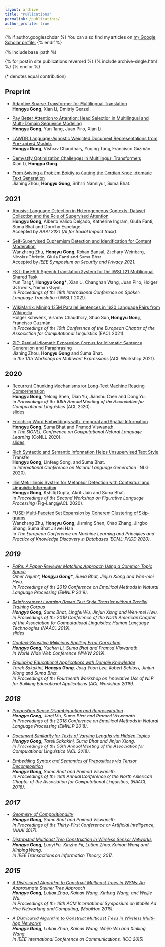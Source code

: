 ```yaml
---
layout: archive
title: "Publications"
permalink: /publications/
author_profile: true
---
```


{% if author.googlescholar %}
  You can also find my articles on <u><a href="{{author.googlescholar}}">my Google Scholar profile</a>.</u>
{% endif %}

{% include base_path %}

{% for post in site.publications reversed %}
  {% include archive-single.html %}
{% endfor %}

(\* denotes equal contribution)

## Preprint

* [Adaptive Sparse Transformer for Multilingual Translation](https://arxiv.org/pdf/2104.07358.pdf) <br>
<b>Hongyu Gong</b>, Xian Li, Dmitriy Genzel. <br>

* [Pay Better Attention to Attention: Head Selection in Multilingual and Multi-Domain Sequence Modeling](https://arxiv.org/pdf/2106.10840v1.pdf) <br>
<b>Hongyu Gong</b>, Yun Tang, Juan Pino, Xian Li. <br>

* [LAWDR: Language-Agnostic Weighted Document Representations from Pre-trained Models](https://arxiv.org/pdf/2106.03379.pdf) <br>
<b>Hongyu Gong</b>, Vishrav Chaudhary, Yuqing Tang, Francisco Guzmán. <br>

* [Demystify Optimization Challenges in Multilingual Transformers](https://arxiv.org/pdf/2104.07639.pdf) <br>
Xian Li, <b>Hongyu Gong</b>. <br>

* [From Solving a Problem Boldly to Cutting the Gordian Knot: Idiomatic Text Generation](https://arxiv.org/pdf/2104.06541.pdf) <br>
Jianing Zhou, <b>Hongyu Gong</b>, Srihari Nanniyur, Suma Bhat. <br>


## 2021

* [Abusive Language Detection in Heterogeneous Contexts: Dataset Collection and the Role of Supervised Attention](https://arxiv.org/pdf/2105.11119.pdf) <br>
<b>Hongyu Gong</b>, Alberto Valido Delgado, Katherine Ingram, Giulia Fanti, Suma Bhat and Dorothy Espelage. <br>
Accepted by <i> AAAI 2021 (AI for Social Impact track)</i>.

* [Self-Supervised Euphemism Detection and Identification for Content Moderation](https://arxiv.org/abs/2103.16808) <br>
Wanzheng Zhu, <b>Hongyu Gong</b>, Rohan Bansal, Zachary Weinberg, Nicolas Christin, Giulia Fanti and Suma Bhat. <br>
Accepted by <i> IEEE Symposium on Security and Privacy 2021</i>.

* [FST: the FAIR Speech Translation System for the IWSLT21 Multilingual Shared Task](https://aclanthology.org/2021.iwslt-1.14/) <br>
Yun Tang\*, <b>Hongyu Gong\*</b>, Xian Li, Changhan Wang, Juan Pino, Holger Schwenk, Naman Goyal. <br>
In <i>Proceedings of the 18th International Conference on Spoken Language Translation</i> (IWSLT 2021). <br>

* [WikiMatrix: Mining 135M Parallel Sentences in 1620 Language Pairs from Wikipedia](https://www.aclweb.org/anthology/2021.eacl-main.115/) <br>
Holger Schwenk, Vishrav Chaudhary, Shuo Sun, <b>Hongyu Gong</b>, Francisco Guzmán. <br>
In <i>Proceedings of the 16th Conference of the European Chapter of the Association for Computational Linguistics</i> (EACL 2021). <br>

* [PIE: Parallel Idiomatic Expression Corpus for Idiomatic Sentence Generation and Paraphrasing]() <br>
Jianing Zhou, <b>Hongyu Gong</b> and Suma Bhat. <br>
In <i>the 17th Workshop on Multiword Expressions</i> (ACL Workshop 2021). <br>

## 2020

* [Recurrent Chunking Mechanisms for Long-Text Machine Reading Comprehension](https://www.aclweb.org/anthology/2020.acl-main.603/) <br>
<b>Hongyu Gong</b>, Yelong Shen, Dian Yu, Jianshu Chen and Dong Yu. <br>
In <i>Proceedings of the 58th Annual Meeting of the Association for Computational Linguistics</i> (ACL 2020). <br>
[slides](https://github.com/HongyuGong/HongyuGong.github.io/blob/master/files/acl2020.pptx)

* [Enriching Word Embeddings with Temporal and Spatial Information](https://arxiv.org/abs/2010.00761) <br>
<b>Hongyu Gong</b>, Suma Bhat and Pramod Viswanath. <br>
In <i>The SIGNLL Conference on Computational Natural Language Learning</i> (CoNLL 2020). <br>
[slides](https://github.com/HongyuGong/HongyuGong.github.io/blob/master/files/conll2020_slides.pptx)

* [Rich Syntactic and Semantic Information Helps Unsupervised Text Style Transfer](https://aclanthology.org/2020.inlg-1.17/) <br>
<b>Hongyu Gong</b>, Linfeng Song, and Suma Bhat. <br>
In <i>International Conference on Natural Language Generation </i> (INLG 2020).

* [IlliniMet: Illinois System for Metaphor Detection with Contextual and Linguistic Information](https://www.aclweb.org/anthology/2020.figlang-1.21/) <br>
<b>Hongyu Gong</b>, Kshitij Gupta, Akriti Jain and Suma Bhat. <br>
In <i>Proceedings of the Second Workshop on Figurative Language Processing</i> (Fig-Lang@ACL 2020).

* [FUSE: Multi-Faceted Set Expansion by Coherent Clustering of Skip-grams](https://arxiv.org/abs/1910.04345) <br>
Wanzheng Zhu, <b>Hongyu Gong</b>, Jiaming Shen, Chao Zhang, Jingbo Shang, Suma Bhat Jiawei Han <br>
In <i>The European Conference on Machine Learning and Principles and Practice of Knowledge Discovery in Databases (ECML-PKDD 2020)<i>.


## 2019
* [PaRe: A Paper-Reviewer Matching Approach Using a Common Topic Space](https://www.aclweb.org/anthology/D19-1049.pdf) <br>
Omer Anjum\*, <b>Hongyu Gong\*</b>, Suma Bhat, Jinjun Xiong and Wen-mei Hwu. <br>
In <i>Proceedings of the 2019 Conference on Empirical Methods in Natural Language Processing</i> (EMNLP 2019).

* [Reinforcement Learning Based Text Style Transfer without Parallel Training Corpus](https://arxiv.org/pdf/1903.10671.pdf) <br>
<b>Hongyu Gong</b>, Suma Bhat, Lingfei Wu, Jinjun Xiong and Wen-mei Hwu. <br>
In <i>Proceedings of the 2019 Conference of the North American Chapter of the Association for Computational Linguistics: Human Language Technologies</i> (NAACL 2019). <br>
[slides](https://github.com/HongyuGong/HongyuGong.github.io/blob/master/files/naacl_slides.pptx)

* [Context-Sensitive Malicious Spelling Error Correction](https://arxiv.org/pdf/1901.07688.pdf) <br>
<b>Hongyu Gong</b>, Yuchen Li, Suma Bhat and Pramod Viswanath. <br>
In <i>World Wide Web Conference</i> (WWW 2019).

* [Equipping Educational Applications with Domain Knowledge](https://www.aclweb.org/anthology/W19-4448.pdf) <br>
Tarek Sakakini, <b>Hongyu Gong</b>, Jong Yoon Lee, Robert Schloss, Jinjun Xiong and Suma Bhat. <br>
In <i>Proceedings of the Fourteenth Workshop on Innovative Use of NLP for Building Educational Applications</i> (ACL Workshop 2019).

## 2018
* [Preposition Sense Disambiguation and Representation](https://www.aclweb.org/anthology/D18-1180.pdf) <br>
<b>Hongyu Gong</b>, Jiaqi Mu, Suma Bhat and Pramod Viswanath. <br>
In <i>Proceedings of the 2018 Conference on Empirical Methods in Natural Language Processing</i> (EMNLP 2018).

* [Document Similarity for Texts of Varying Lengths via Hidden Topics](https://arxiv.org/pdf/1903.10675.pdf) <br>
<b>Hongyu Gong</b>, Tarek Sakakini, Suma Bhat and Jinjun Xiong. <br>
In <i>Proceedings of the 56th Annual Meeting of the Association for Computational Linguistics</i> (ACL 2018).

* [Embedding Syntax and Semantics of Prepositions via Tensor Decomposition](https://www.aclweb.org/anthology/N18-1082.pdf) <br>
<b>Hongyu Gong</b>, Suma Bhat and Pramod Viswanath. <br>
In <i>Proceedings of the 16th Annual Conference of the North American Chapter of the Association for Computational Linguistics</i>, (NAACL 2018).

## 2017
* [Geometry of Compositionality](https://arxiv.org/pdf/1611.09799.pdf) <br>
<b>Hongyu Gong</b>, Suma Bhat and Pramod Viswanath. <br>
In <i>Proceedings of the Thirty-First Conference on Artificial Intelligence</i>, (AAAI 2017).

* [Distributed Multicast Tree Construction in Wireless Sensor Networks](https://ieeexplore.ieee.org/abstract/document/7725956) <br>
<b>Hongyu Gong</b>, Luoyi Fu, Xinzhe Fu, Lutian Zhao, Kainan Wang and Xinbing Wang. <br>
In <i>IEEE Transactions on Information Theory</i>, 2017.

## 2015
* [A Distributed Algorithm to Construct Multicast Trees in WSNs: An Approximate Steiner Tree Approach](https://dl.acm.org/doi/10.1145/2746285.2746296) <br>
<b>Hongyu Gong</b>, Lutian Zhao, Kainan Wang, Xinbing Wang, and Weijie Wu. <br>
In <i>Proceedings of the 16th ACM International Symposium on Mobile Ad Hoc Networking and Computing</i>, (MobiHoc 2015).

* [A Distributed Algorithm to Construct Multicast Trees in Wireless Multi-hop Networks](https://ieeexplore.ieee.org/document/7249345) <br>
<b>Hongyu Gong</b>, Lutian Zhao, Kainan Wang, Weijie Wu and Xinbing Wang. <br>
In <i>IEEE International Conference on Communications</i>, (ICC 2015)
